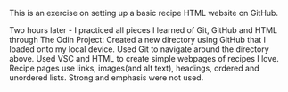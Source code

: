 This is an exercise on setting up a basic recipe HTML website on GitHub. 

Two hours later - I practiced all pieces I learned of Git, GitHub and HTML through The Odin Project:
    Created a new directory using GitHub that I loaded onto my local device.
    Used Git to navigate around the directory above.
    Used VSC and HTML to create simple webpages of recipes I love.
        Recipe pages use links, images(and alt text), headings, ordered and unordered lists. Strong and emphasis were not used.